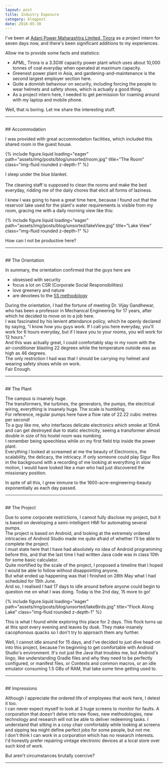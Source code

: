 ```yaml
---
layout: post
title: Industry Exposure
category: blogpost
date: 2018-05-30
---
```


I've been at [Adani Power Maharashtra Limited, Tirora](http://www.adanipower.com/businesses/operational-power-plants/tiroda) as a project intern for seven days now, and there's been significant additions to my experiences.<br>

Allow me to provide some facts and statistics:
* APML, Tirora is a 3.3GW capacity power plant which uses about 10,000 tonnes of coal everyday when operated at maximum capacity.
* Greenest power plant in Asia, and gardening-and-maintenance is the second largest employer section here.
* Quite a donnish behaviour on security, including forcing the people to wear helmets and safety shoes, which is actually a good thing.
* As a project intern here, I needed to get permission for roaming around with my laptop and mobile phone.

Well, that is boring. Let me share the interesting stuff.<br>

_______
<br>
## Accommodation

I was provided with great accommodation facilities, which included this shared room in the guest house.

{% include figure.liquid loading="eager" path="assets/img/posts/blog/unsorted/room.jpg" title="The Room" class="img-fluid rounded z-depth-1" %}

<div class="caption">
    I sleep under the blue blanket.
</div>

<br>
The cleaning staff is supposed to clean the rooms and make the bed everyday, ridding me of the daily chores that elicit all forms of laziness.

I knew I was going to have a great time here, because I found out that the reservoir lake used for the plant's water requirements is visible from my room, gracing me with a daily morning view like this:

{% include figure.liquid loading="eager" path="assets/img/posts/blog/unsorted/lakeView.jpg" title="Lake View" class="img-fluid rounded z-depth-1" %}

<div class="caption">
    How can I not be productive here?
</div>

_______
<br>
## The Orientation

In summary, the orientation confirmed that the guys here are
* obsessed with security
* focus a lot on CSR (Corporate Social Responsibilities)
* love greenery and nature
* are devotees to the [5S methodology](https://en.wikipedia.org/wiki/5S_(methodology))

During the orientation, I had the fortune of meeting Dr. Vijay Gandhewar, who has been a professor in Mechanical Engineering for 17 years, after which he decided to move on to a job here.<br>
I was fascinated by his lenient attendance policy, which he openly declared by saying, "I know how you guys work. If I call you here everyday, you'll work for 6 hours everyday, but if I leave you to your rooms, you will work for 12 hours."<br>
And this was actually great, I could comfortably stay in my room with the air-conditioner blasting 22 degrees while the temperature outside was as high as 46 degrees.<br>
The only restriction I had was that I should be carrying my helmet and wearing safety shoes while on work.<br>
Fair Enough.<br>

_______
<br>
## The Plant

The campus is insanely huge.<br>
The transformers, the turbines, the generators, the pumps, the electrical wiring, everything is insanely huge. The scale is humbling.<br>
For reference, regular pumps here have a flow rate of 22.22 cubic metres per second!<br>
To a guy like me, who interfaces delicate electronics which smoke at 10mA and can get destroyed due to static electricity, seeing a transformer almost double in size of his hostel room was numbing.<br>
I remember being speechless while on my first field trip inside the power plant.<br>
Everything I looked at screamed at me the beauty of Electronics, the scalability, the delicacy, the intricacy. If only someone could play Sigur Ros in the background with a recording of me looking at everything in slow motion, I would have looked like a man who had just discovered the missionary position.

In spite of all this, I grew immune to the 1600-acre-engineering-beauty exponentially as each day passed.<br>

_______
<br>
## The Project

Due to some corporate restrictions, I cannot fully disclose my project, but it is based on developing a semi-intelligent HMI for automating several pumps.<br>
The project is based on Android, and looking at the extremely ordered intricacies of Android Studio made me quite afraid of whether I'll be able to complete the project.<br>
I must state here that I have had absolutely no idea of Android programming before this, and that the last time I had written Java code was in class 10th for some basic calculator.<br>
Quite mortified by the scale of the project, I proposed a timeline that I hoped I would be able to follow without disappointing anyone.<br>
But what ended up happening was that I finished on 28th May what I had scheduled for 15th June.<br>
And so, I realised I had 17 days to idle around before anyone could begin to question me on what I was doing. Today is the 2nd day, 15 more to go!<br>

{% include figure.liquid loading="eager" path="assets/img/posts/blog/unsorted/lakeBirds.jpg" title="Flock Along Lake" class="img-fluid rounded z-depth-1" %}

<div class="caption">
    This is what I found while exploring this place for 2 days. This flock turns up at this spot every evening and leaves by dusk. They make insanely cacophonous quacks so I don't try to approach them any further.
</div>

Well, I cannot idle around for 15 days, and I've decided to just dive head-on into this project, because I'm beginning to get comfortable with Android Studio's environment. It's not just the Java that troubles me, but Android's lingo, like understanding Gradle files and why they need to be perfectly configured, or manifest files, or Contexts and common macros, or an idle emulator consuming 1.5 GBs of RAM, that take some time getting used to.<br>

_______
<br>
## Impressions

Although I appreciate the ordered life of employees that work here, I detest it too.<br>
I can never expect myself to look at 3 huge screens to monitor for faults. A corporation that doesn't delve into new flows, new methodologies, new technology and research will not be able to deliver redeeming tasks. I understand that sitting in a cosy chair comfortably while looking at screens and sipping tea might define perfect jobs for some people, but not me.<br>
I don't think I can work in a corporation which has no research interests.<br>
I'd honestly prefer repairing vintage electronic devices at a local store over such kind of work.<br>

But aren't circumstances brutally coercive?

_______
